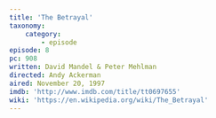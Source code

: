 ```yaml
---
title: 'The Betrayal'
taxonomy:
    category:
        - episode
episode: 8
pc: 908       
written: David Mandel & Peter Mehlman
directed: Andy Ackerman
aired: November 20, 1997
imdb: 'http://www.imdb.com/title/tt0697655'
wiki: 'https://en.wikipedia.org/wiki/The_Betrayal'
---
```

